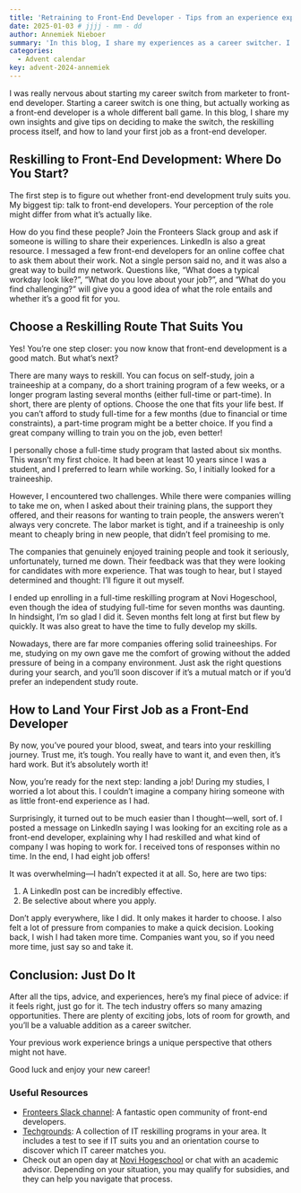 ```yaml
---
title: 'Retraining to Front-End Developer - Tips from an experience expert'
date: 2025-01-03 # jjjj - mm - dd
author: Annemiek Nieboer
summary: 'In this blog, I share my experiences as a career switcher. I provide tips on how to determine if front-end development is the right fit for you, how to reskill, and how to land your first job as a front-end developer.'
categories:
  - Advent calendar
key: advent-2024-annemiek
---
```


I was really nervous about starting my career switch from marketer to front-end developer. Starting a career switch is one thing, but actually working as a front-end developer is a whole different ball game. In this blog, I share my own insights and give tips on deciding to make the switch, the reskilling process itself, and how to land your first job as a front-end developer.

## Reskilling to Front-End Development: Where Do You Start?

The first step is to figure out whether front-end development truly suits you. My biggest tip: talk to front-end developers. Your perception of the role might differ from what it’s actually like.

How do you find these people? Join the Fronteers Slack group and ask if someone is willing to share their experiences. LinkedIn is also a great resource. I messaged a few front-end developers for an online coffee chat to ask them about their work. Not a single person said no, and it was also a great way to build my network. Questions like, “What does a typical workday look like?”, “What do you love about your job?”, and “What do you find challenging?” will give you a good idea of what the role entails and whether it’s a good fit for you.

## Choose a Reskilling Route That Suits You

Yes! You’re one step closer: you now know that front-end development is a good match. But what’s next?

There are many ways to reskill. You can focus on self-study, join a traineeship at a company, do a short training program of a few weeks, or a longer program lasting several months (either full-time or part-time). In short, there are plenty of options. Choose the one that fits your life best. If you can’t afford to study full-time for a few months (due to financial or time constraints), a part-time program might be a better choice. If you find a great company willing to train you on the job, even better!

I personally chose a full-time study program that lasted about six months. This wasn’t my first choice. It had been at least 10 years since I was a student, and I preferred to learn while working. So, I initially looked for a traineeship.

However, I encountered two challenges. While there were companies willing to take me on, when I asked about their training plans, the support they offered, and their reasons for wanting to train people, the answers weren’t always very concrete. The labor market is tight, and if a traineeship is only meant to cheaply bring in new people, that didn’t feel promising to me.

The companies that genuinely enjoyed training people and took it seriously, unfortunately, turned me down. Their feedback was that they were looking for candidates with more experience. That was tough to hear, but I stayed determined and thought: I’ll figure it out myself.

I ended up enrolling in a full-time reskilling program at Novi Hogeschool, even though the idea of studying full-time for seven months was daunting. In hindsight, I’m so glad I did it. Seven months felt long at first but flew by quickly. It was also great to have the time to fully develop my skills.

Nowadays, there are far more companies offering solid traineeships. For me, studying on my own gave me the comfort of growing without the added pressure of being in a company environment. Just ask the right questions during your search, and you’ll soon discover if it’s a mutual match or if you’d prefer an independent study route.


## How to Land Your First Job as a Front-End Developer

By now, you’ve poured your blood, sweat, and tears into your reskilling journey. Trust me, it’s tough. You really have to want it, and even then, it’s hard work. But it’s absolutely worth it!

Now, you’re ready for the next step: landing a job! During my studies, I worried a lot about this. I couldn’t imagine a company hiring someone with as little front-end experience as I had.

Surprisingly, it turned out to be much easier than I thought—well, sort of. I posted a message on LinkedIn saying I was looking for an exciting role as a front-end developer, explaining why I had reskilled and what kind of company I was hoping to work for. I received tons of responses within no time. In the end, I had eight job offers!

It was overwhelming—I hadn’t expected it at all. So, here are two tips:

1. A LinkedIn post can be incredibly effective.
2. Be selective about where you apply.

Don’t apply everywhere, like I did. It only makes it harder to choose. I also felt a lot of pressure from companies to make a quick decision. Looking back, I wish I had taken more time. Companies want you, so if you need more time, just say so and take it.

## Conclusion: Just Do It

After all the tips, advice, and experiences, here’s my final piece of advice: if it feels right, just go for it. The tech industry offers so many amazing opportunities. There are plenty of exciting jobs, lots of room for growth, and you’ll be a valuable addition as a career switcher.

Your previous work experience brings a unique perspective that others might not have.

Good luck and enjoy your new career!

### Useful Resources
- [Fronteers Slack channel](https://www.fronteers.nl/nl/word-lid/community/): A fantastic open community of front-end developers.
- [Techgrounds](https://techgrounds.nl/): A collection of IT reskilling programs in your area. It includes a test to see if IT suits you and an orientation course to discover which IT career matches you. 
- Check out an open day at [Novi Hogeschool](https://www.novi.nl/) or chat with an academic advisor. Depending on your situation, you may qualify for subsidies, and they can help you navigate that process.
